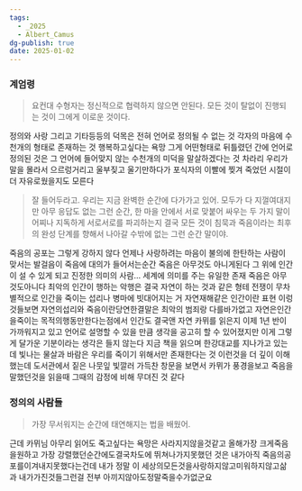 ```yaml
---
tags:
  - _2025
  - Albert_Camus
dg-publish: true
date: 2025-01-02
---
```

### 계엄령

> 요컨대 수형자는 정신적으로 협력하지 않으면 안된다. 모든 것이 탈없이 진행되는 것이 그에게 이로운 것이다.

정의와 사랑 그리고 기타등등의 덕목은 전혀 언어로 정의될 수 없는 것 각자의 마음에 수천개의 형태로 존재하는 것 행복하고싶다는 욕망 그게 어떤형태로 뒤틀렸던 간에 언어로 정의된 것은 그 언어에 들어맞지 않는 수천개의 미덕을 말살하겠다는 것
차라리 우리가 말을 몰라서 으르렁거리고 울부짖고 울기만하다가 포식자의 이빨에 찢겨 죽었던 시절이 더 자유로웠을지도 모른다

> 잘 들어두라고. 우리는 지금 완벽한 순간에 다가가고 있어. 모두가 다 지껄여대지만 아무 응답도 없는 그런 순간, 한 마을 안에서 서로 맞붙어 싸우는 두 가지 말이 어찌나 지독하게 서로서로를 파괴하는지 결국 모든 것이 침묵과 죽음이라는 최후의 완성 단계를 향해서 나아갈 수밖에 없는 그런 순간 말이야.

죽음의 공포는 그렇게 강하지 않다 언제나 사랑하려는 마음이 불의에 한탄하는 사람이 맞서는 발걸음이
죽음에 대의가 들어서는순간 죽음은 아무것도 아니게된다 그 위에 인간이 설 수 있게 되고 진정한 의미의 사람… 세계에 의미를 주는 유일한 존재 죽음은 아무것도아니다
최악의 인간이 행하는 악행은 결국 자연이 하는 것과 같은 형테
전쟁이 무차별적으로 인간을 죽이는 섭리나 병마에 빗대어지는 거 자연재해같은 인간이란 표현 이렁것들보면 자연의섭리와 죽음이란당연한결말은 최악의 범죄랑 다를바가없고 자연은인간을죽이는 목적의행동만한다는점에서 인간도 결국앤 자연
카뮈를 읽은지 이제 1년 반이 가까워지고 있고 언어로 설명할 수 있을 만큼 생각을 공고히 할 수 있어졌지만 이게 그렇게 달가운 기분이라는 생각은 들지 않는다 지금 책을 읽으며 한강대교를 지나가고 있는데 빛나는 물살과 바람은 우리를 죽이기 위해서만 존재한다는 것 이런것을 더 깊이 이해했는데 도서관에서 짙은 나뭇잎 빛깔러 가득찬 창문을 보면서 카뮈가 풍경을보고 죽음을 말했던것을 읽을때 그때의 감정에 비해 무뎌진 것 같다

### 정의의 사람들

> 가장 무서워지는 순간에 태연해지는 법을 배웠어.


근데 카뮈님 아무리 읽어도 죽고싶다는 욕망은 사라지지않을것같고 올해가장 크게죽음을원하고 가장 강렬했던순간에도결국차도에 뛰쳐나가지못했던 것은 내가아직 죽음의공포를이겨내지못했다는건데 내가 정말 이 세상의모든것을사랑하지않고미워하지않고삶과 내가가진것들그런걸 전부 아끼지않아도정말죽을수가없군요